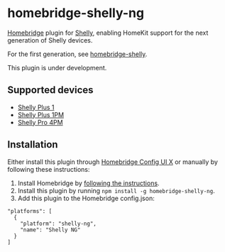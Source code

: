 # homebridge-shelly-ng

[Homebridge](https://homebridge.io) plugin for [Shelly](https://shelly.cloud),
enabling HomeKit support for the next generation of Shelly devices.

For the first generation, see [homebridge-shelly](https://github.com/alexryd/homebridge-shelly).

This plugin is under development.

## Supported devices

* [Shelly Plus 1](https://shelly.cloud/shelly-plus-1/)
* [Shelly Plus 1PM](https://shelly.cloud/shelly-plus-1pm/)
* [Shelly Pro 4PM](https://shelly.cloud/shelly-pro-smart-home-automation-solution/)

## Installation

Either install this plugin through [Homebridge Config UI X](https://github.com/oznu/homebridge-config-ui-x)
or manually by following these instructions:

1. Install Homebridge by [following the instructions](https://github.com/homebridge/homebridge/wiki).
2. Install this plugin by running `npm install -g homebridge-shelly-ng`.
3. Add this plugin to the Homebridge config.json:
  ```
  "platforms": [
    {
      "platform": "shelly-ng",
      "name": "Shelly NG"
    }
  ]
  ```
